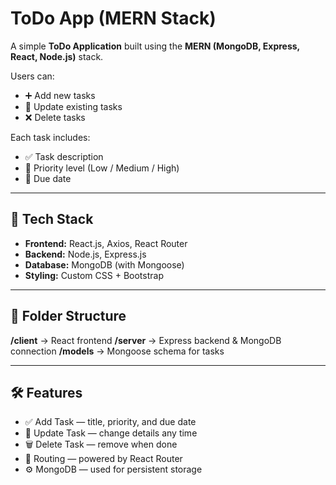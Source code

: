 #  ToDo App (MERN Stack)

A simple **ToDo Application** built using the **MERN (MongoDB, Express, React, Node.js)** stack.

Users can:
- ➕ Add new tasks
- 📝 Update existing tasks
- ❌ Delete tasks

Each task includes:
- ✅ Task description
- 🚦 Priority level (Low / Medium / High)
- 📅 Due date

---

## 🔧 Tech Stack

- **Frontend:** React.js, Axios, React Router
- **Backend:** Node.js, Express.js
- **Database:** MongoDB (with Mongoose)
- **Styling:** Custom CSS + Bootstrap

---

## 📁 Folder Structure

**/client** → React frontend
**/server** → Express backend & MongoDB connection
**/models** → Mongoose schema for tasks

---

## 🛠 Features

- ✅ Add Task — title, priority, and due date
- 🔄 Update Task — change details any time
- 🗑 Delete Task — remove when done
- 🧭 Routing — powered by React Router
- ⚙️ MongoDB — used for persistent storage

